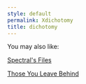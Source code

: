```yaml
---
style: default
permalink: Xdichotomy
title: dichotomy
---
```

You may also like:

[Spectral's Files](http://scp-wiki.net/spectral-files)

[Those You Leave Behind](http://scp-wiki.net/those-you-leave-behind)
